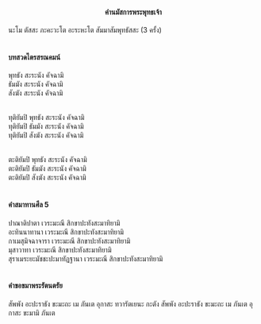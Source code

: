 <h4 style="text-align:center">คำนมัสการพระพุทธเจ้า</h4>
นะโม ตัสสะ ภะคะวะโต อะระหะโต สัมมาสัมพุทธัสสะ (3 ครั้ง)<br><br>

<h4>บทสวดไตรสรณคมน์</h4>
พุทธัง สะระนัง คัจฉามิ<br>
ธัมมัง สะระนัง คัจฉามิ<br>
สังฆัง สะระนัง คัจฉามิ<br><br>

ทุติยัมปิ พุทธัง สะระนัง คัจฉามิ<br>
ทุติยัมปิ ธัมมัง สะระนัง คัจฉามิ<br>
ทุติยัมปิ สังฆัง สะระนัง คัจฉามิ<br><br>

ตะติยัมปิ พุทธัง สะระนัง คัจฉามิ<br>
ตะติยัมปิ ธัมมัง สะระนัง คัจฉามิ<br>
ตะติยัมปิ สังฆัง สะระนัง คัจฉามิ<br><br>

<h4>คำสมาทานศีล 5</h4>
ปาณาติปาตา เวระมะณี สิกขาปะทังสะมาทิยามิ<br>
อะทินนาทานา เวระมะณี สิกขาปะทังสะมาทิยามิ<br>
กาเมสุมิจฉาจารา เวระมะณี สิกขาปะทังสะมาทิยามิ<br>
มุสาวาทา เวระมะณี สิกขาปะทังสะมาทิยามิ<br>
สุราเมระยะมัชชะปะมาทัฏฐานา เวระมะณี สิกขาปะทังสะมาทิยามิ<br><br>

<h4>คำขอขมาพระรัตนตรัย</h4>
สัพพัง อะปะราธัง ขะมะถะ เม ภันเต อุกาสะ ทวารัตเยนะ กะตัง สัพพัง อะปะราธัง ขะมะถะ เม ภันเต อุกาสะ ขะมามิ ภันเต